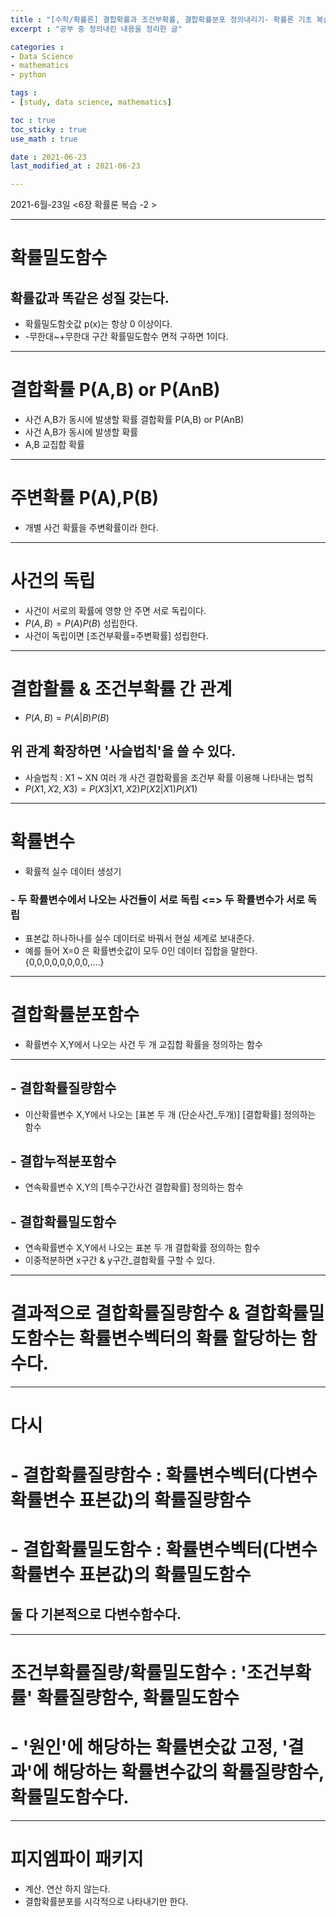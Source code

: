 ```yaml
---
title : "[수학/확률론] 결합확률과 조건부확률, 결합확률분포 정의내리기- 확률론 기초 복습 (2)"
excerpt : "공부 중 정의내린 내용을 정리한 글"

categories : 
- Data Science
- mathematics
- python

tags : 
- [study, data science, mathematics]

toc : true 
toc_sticky : true 
use_math : true

date : 2021-06-23
last_modified_at : 2021-06-23

---
```

2021-6월-23일 \<6장 확률론 복습 -2 \>

---
# 확률밀도함수
## 확률값과 똑같은 성질 갖는다. 
- 확률밀도함숫값 p(x)는 항상 0 이상이다. 
- -무한대~+무한대 구간 확률밀도함수 면적 구하면 1이다. 

---

# 결합확률 P(A,B) or P(AnB)
- 사건 A,B가 동시에 발생할 확률
결합확률 P(A,B) or P(AnB)
- 사건 A,B가 동시에 발생할 확률
- A,B 교집합 확률

---

# 주변확률 P(A),P(B)
- 개별 사건 확률을 주변확률이라 한다. 

---


# 사건의 독립 
- 사건이 서로의 확률에 영향 안 주면 서로 독립이다. 
- $P(A,B) = P(A)P(B)$ 성립한다. 
- 사건이 독립이면 \[조건부확률=주변확률\] 성립한다.

---

# 결합활률 & 조건부확률 간 관계 
- $P(A,B) = P(A \vert B)P(B)$
## 위 관계 확장하면 '사슬법칙'을 쓸 수 있다. 
- 사슬법칙 : X1 ~ XN 여러 개 사건 결합확률을 조건부 확률 이용해 나타내는 법칙 
- $P(X1,X2,X3) = P(X3 \vert X1,X2)P(X2 \vert X1)P(X1)$

---

# 확률변수 
- 확률적 실수 데이터 생성기 
### - 두 확률변수에서 나오는 사건들이 서로 독립 \<=\> 두 확률변수가 서로 독립
- 표본값 하나하나를 실수 데이터로 바꿔서 현실 세계로 보내준다.
- 예를 들어 X=0 은 확률변숫값이 모두 0인 데이터 집합을 말한다. {0,0,0,0,0,0,0,0,....}

---


# 결합확률분포함수 
- 확률변수 X,Y에서 나오는 사건 두 개 교집합 확률을 정의하는 함수


---
## - 결합확률질량함수 
- 이산확률변수 X,Y에서 나오는 \[표본 두 개 (단순사건_두개)\] \[결합확률\] 정의하는 함수
## - 결합누적분포함수
- 연속확률변수 X,Y의 \[특수구간사건 결합확률\] 정의하는 함수
## - 결합확률밀도함수
- 연속확률변수 X,Y에서 나오는 표본 두 개 결합확률 정의하는 함수
- 이중적분하면 x구간 & y구간_결합확률 구할 수 있다. 

---
# 결과적으로 결합확률질량함수 & 결합확률밀도함수는 확률변수벡터의 확률 할당하는 함수다. 

---


# 다시 
# - 결합확률질량함수 : 확률변수벡터(다변수확률변수 표본값)의 확률질량함수
# - 결합확률밀도함수 : 확률변수벡터(다변수확률변수 표본값)의 확률밀도함수
## 둘 다 기본적으로 다변수함수다. 


---
# 조건부확률질량/확률밀도함수 : '조건부확률' 확률질량함수, 확률밀도함수
# - '원인'에 해당하는 확률변숫값 고정, '결과'에 해당하는 확률변수값의 확률질량함수, 확률밀도함수다. 

---

# 피지엠파이 패키지 
- 계산. 연산 하지 않는다. 
- 결합확률분포를 시각적으로 나타내기만 한다. 

